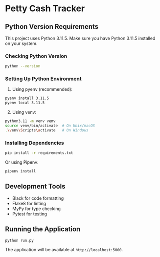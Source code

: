 # Petty Cash Tracker

## Python Version Requirements

This project uses Python 3.11.5. Make sure you have Python 3.11.5 installed on your system.

### Checking Python Version

```bash
python --version
```

### Setting Up Python Environment

1. Using pyenv (recommended):
```bash
pyenv install 3.11.5
pyenv local 3.11.5
```

2. Using venv:
```bash
python3.11 -m venv venv
source venv/bin/activate  # On Unix/macOS
.\venv\Scripts\activate   # On Windows
```

### Installing Dependencies

```bash
pip install -r requirements.txt
```

Or using Pipenv:
```bash
pipenv install
```

## Development Tools

- Black for code formatting
- Flake8 for linting
- MyPy for type checking
- Pytest for testing

## Running the Application

```bash
python run.py
```

The application will be available at `http://localhost:5000`.